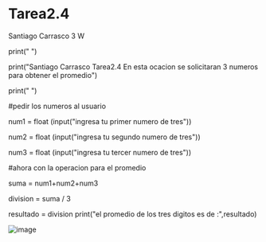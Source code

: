 # Tarea2.4

Santiago Carrasco 3 W

print(" ")

print("Santiago Carrasco Tarea2.4 En esta ocacion se solicitaran 3 numeros para obtener el promedio")

print(" ")

#pedir los numeros al usuario

num1 = float (input("ingresa tu primer numero de tres"))

num2 = float (input("ingresa tu segundo numero de tres"))

num3 = float (input("ingresa tu tercer numero de tres"))

#ahora con la operacion para el promedio

suma = num1+num2+num3

division = suma / 3 

resultado = division
print("el promedio de los tres digitos es de :",resultado)



![image](https://github.com/user-attachments/assets/828ccb70-a9e7-4615-8333-1991103b9217)
